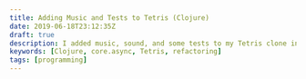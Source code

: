 ```yaml
---
title: Adding Music and Tests to Tetris (Clojure)
date: 2019-06-18T23:12:35Z
draft: true
description: I added music, sound, and some tests to my Tetris clone in Clojure, as well as some refactorings.
keywords: [Clojure, core.async, Tetris, refactoring]
tags: [programming]
---
```



